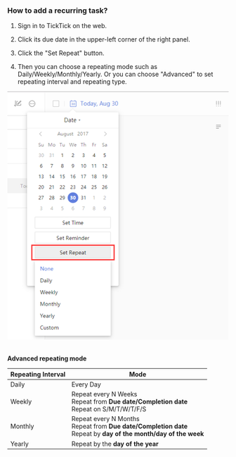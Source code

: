 ### How to add a recurring task?

1. Sign in to TickTick on the web.

2. Click its due date in the upper-left corner of the right panel.

3. Click the "Set Repeat" button.

4. Then you can choose a repeating mode such as Daily/Weekly/Monthly/Yearly. Or you can choose "Advanced" to set repeating interval and repeating type.

![](../../images/ticktick-web-version/task/2.6.4.png)

<br /> **Advanced repeating mode**

| Repeating Interval | Mode |
| --- | --- |
| Daily | Every Day |
| Weekly | Repeat every N Weeks<br />Repeat from **Due date/Completion date**<br />Repeat on S/M/T/W/T/F/S |
| Monthly | Repeat every N Months<br />Repeat from **Due date/Completion date**<br />Repeat by **day of the month/day of the week** |
| Yearly | Repeat by the **day of the year** |

